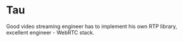 # Tau

Good video streaming engineer has to implement his own RTP library, excellent engineer - WebRTC stack.
